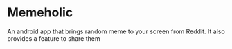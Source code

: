 # Memeholic
An android app that brings random meme to your screen from Reddit. It also provides a feature to share them
